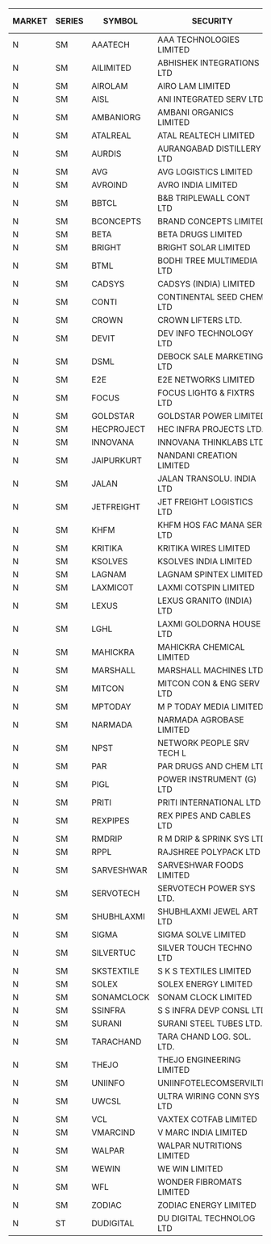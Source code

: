 


| MARKET | SERIES | SYMBOL | SECURITY | PREV CL PR | OPEN PRICE | HIGH PRICE | LOW PRICE | CLOSE PRICE | NET TRDVAL | NET TRDQTY | CORP IND | HI 52 WK | LO 52 WK |
| ----- | ----- | ----- | ----- | ----- | ----- | ----- | ----- | ----- | ----- | ----- | ----- | ----- | ----- |
| N | SM | AAATECH | AAA TECHNOLOGIES LIMITED | 44.00 | 46.00 | 47.00 | 46.00 | 47.00 | 8973000.00 | 192000 |  | 72.45 | 42.00 |
| N | SM | AILIMITED | ABHISHEK INTEGRATIONS LTD | 23.30 | 22.15 | 22.20 | 22.15 | 22.15 | 199500.00 | 9000 |  | 38.60 | 19.00 |
| N | SM | AIROLAM | AIRO LAM LIMITED | 51.80 | 52.40 | 56.50 | 50.60 | 50.75 | 1725300.00 | 33000 |  | 59.00 | 19.25 |
| N | SM | AISL | ANI INTEGRATED SERV LTD. | 43.90 | 43.95 | 46.00 | 41.00 | 42.70 | 1325880.00 | 30000 |  | 55.40 | 18.10 |
| N | SM | AMBANIORG | AMBANI ORGANICS LIMITED | 66.00 | 62.70 | 62.70 | 62.70 | 62.70 | 125400.00 | 2000 |  | 114.85 | 42.35 |
| N | SM | ATALREAL | ATAL REALTECH LIMITED | 98.40 | 95.10 | 97.50 | 94.00 | 95.85 | 6823360.00 | 72000 |  | 105.25 | 30.95 |
| N | SM | AURDIS | AURANGABAD DISTILLERY LTD | 46.25 | 48.45 | 48.55 | 48.45 | 48.55 | 679300.00 | 14000 |  | 48.55 | 25.80 |
| N | SM | AVG | AVG LOGISTICS LIMITED | 69.35 | 69.00 | 69.00 | 65.90 | 65.90 | 323760.00 | 4800 |  | 83.00 | 40.65 |
| N | SM | AVROIND | AVRO INDIA LIMITED | 83.25 | 81.55 | 84.80 | 81.55 | 84.80 | 332700.00 | 4000 |  | 84.95 | 35.00 |
| N | SM | BBTCL | B&B TRIPLEWALL CONT LTD | 92.80 | 91.60 | 91.60 | 91.60 | 91.60 | 274800.00 | 3000 |  | 99.30 | 27.20 |
| N | SM | BCONCEPTS | BRAND CONCEPTS LIMITED | 26.65 | 27.95 | 27.95 | 27.95 | 27.95 | 251550.00 | 9000 |  | 32.90 | 14.55 |
| N | SM | BETA | BETA DRUGS LIMITED | 320.00 | 350.00 | 351.00 | 350.00 | 350.50 | 560800.00 | 1600 |  | 404.80 | 75.20 |
| N | SM | BRIGHT | BRIGHT SOLAR LIMITED | 4.90 | 5.05 | 5.05 | 4.80 | 4.80 | 339000.00 | 69000 |  | 15.55 | 4.60 |
| N | SM | BTML | BODHI TREE MULTIMEDIA LTD | 65.00 | 70.00 | 75.00 | 70.00 | 70.00 | 346800.00 | 4800 |  | 96.00 | 64.05 |
| N | SM | CADSYS | CADSYS (INDIA) LIMITED | 21.40 | 21.00 | 21.00 | 21.00 | 21.00 | 42000.00 | 2000 |  | 36.90 | 18.10 |
| N | SM | CONTI | CONTINENTAL SEED CHEM LTD | 5.70 | 5.50 | 5.50 | 5.45 | 5.45 | 36496.35 | 6666 |  | 14.60 | 5.20 |
| N | SM | CROWN | CROWN LIFTERS LTD. | 87.40 | 83.25 | 86.40 | 83.05 | 85.70 | 338400.00 | 4000 |  | 100.00 | 38.00 |
| N | SM | DEVIT | DEV INFO TECHNOLOGY LTD | 115.00 | 115.00 | 115.00 | 108.00 | 108.00 | 496500.00 | 4500 |  | 139.55 | 85.00 |
| N | SM | DSML | DEBOCK SALE MARKETING LTD | 19.00 | 18.60 | 19.95 | 18.60 | 19.95 | 7333500.00 | 378000 |  | 21.95 | 5.75 |
| N | SM | E2E | E2E NETWORKS LIMITED | 48.05 | 48.00 | 48.00 | 46.10 | 46.35 | 466300.00 | 10000 |  | 61.30 | 25.00 |
| N | SM | FOCUS | FOCUS LIGHTG & FIXTRS LTD | 66.95 | 64.35 | 64.35 | 64.35 | 64.35 | 193050.00 | 3000 |  | 71.90 | 18.05 |
| N | SM | GOLDSTAR | GOLDSTAR POWER LIMITED | 22.10 | 22.00 | 22.05 | 22.00 | 22.05 | 2114400.00 | 96000 |  | 24.05 | 19.70 |
| N | SM | HECPROJECT | HEC INFRA PROJECTS LTD. | 96.40 | 101.20 | 101.20 | 101.20 | 101.20 | 364320.00 | 3600 |  | 112.35 | 96.40 |
| N | SM | INNOVANA | INNOVANA THINKLABS LTD. | 130.25 | 127.50 | 136.75 | 127.50 | 136.75 | 2983250.00 | 23000 |  | 210.95 | 70.25 |
| N | SM | JAIPURKURT | NANDANI CREATION LIMITED | 72.90 | 75.90 | 75.90 | 71.00 | 73.85 | 3283500.00 | 45000 |  | 75.90 | 7.65 |
| N | SM | JALAN | JALAN TRANSOLU. INDIA LTD | 12.95 | 13.55 | 13.55 | 13.55 | 13.55 | 12113700.00 | 894000 |  | 13.55 | 2.75 |
| N | SM | JETFREIGHT | JET FREIGHT LOGISTICS LTD | 29.50 | 29.60 | 29.60 | 29.60 | 29.60 | 236800.00 | 8000 |  | 35.40 | 13.00 |
| N | SM | KHFM | KHFM HOS FAC MANA SER LTD | 30.75 | 30.00 | 30.00 | 30.00 | 30.00 | 90000.00 | 3000 |  | 42.50 | 25.00 |
| N | SM | KRITIKA | KRITIKA WIRES LIMITED | 32.70 | 32.90 | 32.90 | 32.90 | 32.90 | 263200.00 | 8000 |  | 38.50 | 31.00 |
| N | SM | KSOLVES | KSOLVES INDIA LIMITED | 620.25 | 629.80 | 634.60 | 590.25 | 612.20 | 12183380.00 | 20000 |  | 1718.20 | 151.00 |
| N | SM | LAGNAM | LAGNAM SPINTEX LIMITED | 38.80 | 38.90 | 39.00 | 38.90 | 39.00 | 818550.00 | 21000 |  | 49.25 | 6.60 |
| N | SM | LAXMICOT | LAXMI COTSPIN LIMITED | 22.10 | 21.15 | 23.20 | 21.00 | 22.15 | 771600.00 | 36000 |  | 36.55 | 7.50 |
| N | SM | LEXUS | LEXUS GRANITO (INDIA) LTD | 11.40 | 10.85 | 10.85 | 10.85 | 10.85 | 21700.00 | 2000 |  | 22.50 | 7.20 |
| N | SM | LGHL | LAXMI GOLDORNA HOUSE LTD | 14.90 | 15.05 | 15.05 | 15.05 | 15.05 | 120400.00 | 8000 |  | 21.50 | 12.50 |
| N | SM | MAHICKRA | MAHICKRA CHEMICAL LIMITED | 80.10 | 80.05 | 80.90 | 79.25 | 80.90 | 723450.00 | 9000 |  | 95.00 | 70.05 |
| N | SM | MARSHALL | MARSHALL MACHINES LTD | 32.50 | 32.25 | 33.50 | 30.00 | 33.50 | 1050000.00 | 33000 |  | 43.15 | 6.70 |
| N | SM | MITCON | MITCON CON & ENG SERV LTD | 47.50 | 49.85 | 49.85 | 49.85 | 49.85 | 99700.00 | 2000 |  | 63.50 | 33.10 |
| N | SM | MPTODAY | M P TODAY MEDIA LIMITED | 27.10 | 26.00 | 26.05 | 26.00 | 26.05 | 104100.00 | 4000 |  | 30.00 | 9.70 |
| N | SM | NARMADA | NARMADA AGROBASE LIMITED | 13.50 | 13.50 | 13.50 | 13.50 | 13.50 | 97200.00 | 7200 |  | 15.20 | 9.50 |
| N | SM | NPST | NETWORK PEOPLE SRV TECH L | 74.50 | 72.00 | 72.00 | 70.75 | 70.90 | 683360.00 | 9600 |  | 74.50 | 70.75 |
| N | SM | PAR | PAR DRUGS AND CHEM LTD | 103.00 | 108.00 | 108.25 | 108.00 | 108.25 | 432500.00 | 4000 |  | 139.05 | 47.00 |
| N | SM | PIGL | POWER INSTRUMENT (G) LTD | 66.00 | 62.70 | 64.20 | 62.70 | 62.70 | 504600.00 | 8000 |  | 88.60 | 9.90 |
| N | SM | PRITI | PRITI INTERNATIONAL LTD | 189.50 | 190.00 | 190.00 | 184.10 | 184.30 | 893840.00 | 4800 |  | 203.70 | 66.80 |
| N | SM | REXPIPES | REX PIPES AND CABLES LTD | 26.95 | 26.55 | 26.95 | 26.30 | 26.65 | 532000.00 | 20000 |  | 27.00 | 26.30 |
| N | SM | RMDRIP | R M DRIP & SPRINK SYS LTD | 17.50 | 18.30 | 18.30 | 18.05 | 18.05 | 72700.00 | 4000 |  | 59.00 | 15.50 |
| N | SM | RPPL | RAJSHREE POLYPACK LTD | 167.40 | 165.00 | 167.40 | 165.00 | 167.40 | 666800.00 | 4000 |  | 200.00 | 70.50 |
| N | SM | SARVESHWAR | SARVESHWAR FOODS LIMITED | 18.90 | 19.00 | 19.80 | 19.00 | 19.80 | 462240.00 | 24000 |  | 37.85 | 9.60 |
| N | SM | SERVOTECH | SERVOTECH POWER SYS LTD. | 24.70 | 24.70 | 25.20 | 23.50 | 24.95 | 393400.00 | 16000 |  | 28.10 | 15.50 |
| N | SM | SHUBHLAXMI | SHUBHLAXMI JEWEL ART LTD | 12.60 | 12.00 | 12.00 | 12.00 | 12.00 | 36000.00 | 3000 |  | 29.90 | 11.20 |
| N | SM | SIGMA | SIGMA SOLVE LIMITED | 213.85 | 224.50 | 224.50 | 224.50 | 224.50 | 673500.00 | 3000 |  | 254.65 | 33.80 |
| N | SM | SILVERTUC | SILVER TOUCH TECHNO LTD | 129.40 | 127.00 | 132.00 | 126.00 | 126.90 | 8842350.00 | 70000 |  | 145.00 | 72.00 |
| N | SM | SKSTEXTILE | S K S TEXTILES LIMITED | 20.00 | 20.00 | 21.00 | 20.00 | 21.00 | 41000.00 | 2000 |  | 30.45 | 19.00 |
| N | SM | SOLEX | SOLEX ENERGY LIMITED | 54.75 | 55.50 | 55.50 | 51.75 | 54.70 | 862300.00 | 16000 |  | 68.45 | 22.40 |
| N | SM | SONAMCLOCK | SONAM CLOCK LIMITED | 60.15 | 60.00 | 60.25 | 60.00 | 60.25 | 541200.00 | 9000 |  | 66.00 | 39.00 |
| N | SM | SSINFRA | S S INFRA DEVP CONSL LTD | 9.05 | 9.50 | 9.50 | 9.50 | 9.50 | 28500.00 | 3000 |  | 10.20 | 5.65 |
| N | SM | SURANI | SURANI STEEL TUBES LTD. | 44.85 | 42.65 | 42.65 | 42.65 | 42.65 | 170600.00 | 4000 |  | 46.00 | 17.35 |
| N | SM | TARACHAND | TARA CHAND LOG. SOL. LTD. | 37.55 | 36.15 | 39.00 | 36.15 | 37.95 | 685400.00 | 18000 |  | 52.35 | 26.00 |
| N | SM | THEJO | THEJO ENGINEERING LIMITED | 2680.00 | 2650.00 | 2743.95 | 2650.00 | 2736.30 | 3525625.00 | 1300 |  | 2999.95 | 635.00 |
| N | SM | UNIINFO | UNIINFOTELECOMSERVILTD | 25.50 | 24.25 | 26.75 | 24.25 | 25.85 | 249000.00 | 10000 |  | 27.45 | 7.85 |
| N | SM | UWCSL | ULTRA WIRING CONN SYS LTD | 28.35 | 28.20 | 29.65 | 28.20 | 29.55 | 349600.00 | 12000 |  | 30.75 | 22.65 |
| N | SM | VCL | VAXTEX COTFAB LIMITED | 56.00 | 55.00 | 57.50 | 55.00 | 57.40 | 2031000.00 | 36000 |  | 57.50 | 17.00 |
| N | SM | VMARCIND | V MARC INDIA LIMITED | 30.55 | 32.50 | 33.40 | 32.50 | 33.40 | 295500.00 | 9000 |  | 45.00 | 25.35 |
| N | SM | WALPAR | WALPAR NUTRITIONS LIMITED | 34.20 | 33.05 | 33.05 | 33.00 | 33.00 | 132100.00 | 4000 |  | 51.50 | 32.50 |
| N | SM | WEWIN | WE WIN LIMITED | 13.65 | 13.05 | 13.05 | 13.05 | 13.05 | 39150.00 | 3000 |  | 57.00 | 13.05 |
| N | SM | WFL | WONDER FIBROMATS LIMITED | 105.95 | 106.00 | 106.00 | 106.00 | 106.00 | 339200.00 | 3200 |  | 126.00 | 42.70 |
| N | SM | ZODIAC | ZODIAC ENERGY LIMITED | 24.00 | 23.90 | 23.90 | 23.90 | 23.90 | 95600.00 | 4000 |  | 24.00 | 11.50 |
| N | ST | DUDIGITAL | DU DIGITAL TECHNOLOG LTD | 63.00 | 66.15 | 66.15 | 66.15 | 66.15 | 3969000.00 | 60000 |  | 66.15 | 57.00 |



